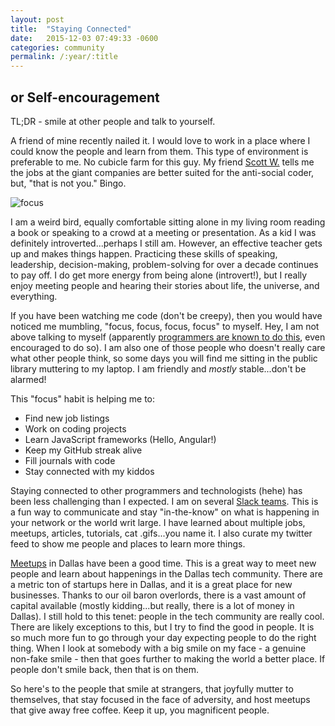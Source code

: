 ```yaml
---
layout: post
title:  "Staying Connected"
date:   2015-12-03 07:49:33 -0600
categories: community
permalink: /:year/:title
---
```


## or Self-encouragement

TL;DR - smile at other people and talk to yourself.

A friend of mine recently nailed it. I would love to work in a place where I could know the people and learn from them. This type of environment is preferable to me. No cubicle farm for this guy. My friend [Scott W.](http://themusicward.com/#/index) tells me the jobs at the giant companies are better suited for the anti-social coder, but, "that is not you." Bingo.

![focus](http://res.cloudinary.com/drumsensei/image/upload/v1515863338/focus_rih1oo.png)

I am a weird bird, equally comfortable sitting alone in my living room reading a book or speaking to a crowd at a meeting or presentation. As a kid I was definitely introverted...perhaps I still am. However, an effective teacher gets up and makes things happen. Practicing these skills of speaking, leadership, decision-making, problem-solving for over a decade continues to pay off. I do get more energy from being alone (introvert!), but I really enjoy meeting people and hearing their stories about life, the universe, and everything.

If you have been watching me code (don't be creepy), then you would have noticed me mumbling, "focus, focus, focus, focus" to myself. Hey, I am not above talking to myself (apparently [programmers are known to do this](http://www.rubberduckdebugging.com/), even encouraged to do so). I am also one of those people who doesn't really care what other people think, so some days you will find me sitting in the public library muttering to my laptop. I am friendly and _mostly_ stable...don't be alarmed!

This "focus" habit is helping me to:
- Find new job listings
- Work on coding projects
- Learn JavaScript frameworks (Hello, Angular!)
- Keep my GitHub streak alive
- Fill journals with code
- Stay connected with my kiddos

Staying connected to other programmers and technologists (hehe) has been less challenging than I expected. I am on several [Slack teams](https://slack.com/). This is a fun way to communicate and stay "in-the-know" on what is happening in your network or the world writ large. I have learned about multiple jobs, meetups, articles, tutorials, cat .gifs...you name it. I also curate my twitter feed to show me people and places to learn more things.

[Meetups](http://www.meetup.com/) in Dallas have been a good time. This is a great way to meet new people and learn about happenings in the Dallas tech community. There are a metric ton of startups here in Dallas, and it is a great place for new businesses. Thanks to our oil baron overlords, there is a vast amount of capital available (mostly kidding...but really, there is a lot of money in Dallas). I still hold to this tenet: people in the tech community are really cool. There are likely exceptions to this, but I try to find the good in people. It is so much more fun to go through your day expecting people to do the right thing. When I look at somebody with a big smile on my face - a genuine non-fake smile - then that goes further to making the world a better place. If people don't smile back, then that is on them.

So here's to the people that smile at strangers, that joyfully mutter to themselves, that stay focused in the face of adversity, and host meetups that give away free coffee. Keep it up, you magnificent people.
